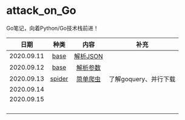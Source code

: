 # attack_on_Go

Go笔记，向着Python/Go技术栈前进！



|    日期    |        种类        |                内容                |         补充          |
| :--------: | :----------------: | :--------------------------------: | :-------------------: |
| 2020.09.11 |   [base](./base)   |  [解析JSON](./base/json_parse.md)  |                       |
| 2020.09.12 |   [base](./base)   |  [解析参数](./base/parseargs.md)   |                       |
| 2020.09.13 | [spider](./spider) | [简单爬虫](./spider/spiderBase.go) | 了解goquery、并行下载 |
| 2020.09.14 |                    |                                    |                       |
| 2020.09.15 |                    |                                    |                       |
|            |                    |                                    |                       |
|            |                    |                                    |                       |
|            |                    |                                    |                       |
|            |                    |                                    |                       |

